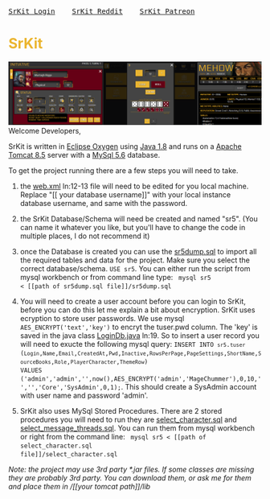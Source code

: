 
<pre>
<a href='www.srkit.ca'>SrKit Login</a> &emsp;&emsp; <a href='https://www.reddit.com/r/ShadowrunKit/'>SrKit Reddit</a> &emsp;&emsp; <a href='https://www.patreon.com/srkit'>SrKit Patreon</a>
</pre>
<h1 style='color:#EBB530'>SrKit</h1>
<img src='/images/banner2.png'>
Welcome Developers, 

SrKit is written in <a href='https://www.eclipse.org/downloads/packages/release/oxygen/3a'>Eclipse Oxygen</a> using <a href='https://www.oracle.com/technetwork/java/javase/downloads/jdk8-downloads-2133151.html'>Java 1.8</a> and runs on a <a href='https://tomcat.apache.org/download-80.cgi'>Apache Tomcat 8.5</a> server with a <a href='https://dev.mysql.com/downloads/mysql/5.6.html'>MySql 5.6</a> database.

To get the project running there are a few steps you will need to take.

1. the <a href='/WEB-INF/web.xml'>web.xml</a> <line>ln:12-13</line> file will need to be edited for you local machine. Replace "[[ your database username]]" with your local instance database username, and same with the password.

2. the SrKit Database/Schema will need be created and named "sr5". (You can name it whatever you like, but you'll have to change the code in multiple places, I do not recommend it)

3. once the Database is created you can use the <a href='/sr5_sql/sr5dump.sql'>sr5dump.sql</a> to import all the required tables and data for the project. Make sure you select the correct database/schema. <code>USE sr5</code>. You can either run the script from mysql workbench or from command line type: <code> mysql sr5 < [[path of sr5dump.sql file]]/sr5dump.sql</code>

4. You will need to create a user account before you can login to SrKit, before you can do this let me explain a bit about encryption. SrKit uses ecryption to store user passwords. We use mysql <code>AES_ENCRYPT('text','key')</code> to encryt the tuser.pwd column. The 'key' is saved in the java class <a href='/WEB-INF/src/sr/data/LoginDb.java'>LoginDb.java</a> ln:19. So to insert a user record you will need to exucte the following mysql query: <code>INSERT INTO `sr5`.`tuser`
(`Login`,`Name`,`Email`,`CreatedAt`,`Pwd`,`Inactive`,`RowsPerPage`,`PageSettings`,`ShortName`,`SourceBooks`,`Role`,`PlayerCharacter`,`ThemeRow`) VALUES ('admin','admin','',now(),AES_ENCRYPT('admin','MageChummer'),0,10,'','','Core','SysAdmin',0,1);</code>. This should create a SysAdmin account with user name and password 'admin'.

5. SrKit also uses MySql Stored Procedures. There are 2 stored procedures you will need to run they are <a href='/sr5_sql/select_character.sql'>select_character.sql</a> and <a href='/sr5_sql/select_message_threads.sql'>select_message_threads.sql</a>. You can run them from mysql workbench or right from the command line: <code> mysql sr5 < [[path of select_character.sql file]]/select_character.sql</code>

<i>Note: the project may use 3rd party *.jar files. If some classes are missing they are probably 3rd party. You can download them, or ask me for them and place them in /[[your tomcat path]]/lib</i>
